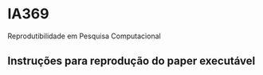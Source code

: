 # IA369
Reprodutibilidade em Pesquisa Computacional

## Instruções para reprodução do paper executável
